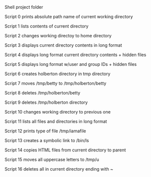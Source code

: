 Shell project folder

Script 0 prints absolute path name of current working directory

Script 1 lists contents of current directory

Script 2 changes working directoy to home directory

Script 3 displays current directory contents in long format

Script 4 displays long format current directory contents + hidden files

Script 5 displays long format w/user and group IDs + hidden files

Script 6 creates holberton directory in tmp directory

Script 7 moves /tmp/betty to /tmp/holberton/betty

Script 8 deletes /tmp/holberton/betty

Script 9 deletes /tmp/holberton directory

Script 10 changes working directory to previous one

Script 11 lists all files and directories in long format

Script 12 prints type of file /tmp/iamafile

Script 13 creates a symbolic link to /bin/ls

Script 14 copies HTML files from current directory to parent

Script 15 moves all uppercase letters to /tmp/u

Script 16 deletes all in current directory ending with ~